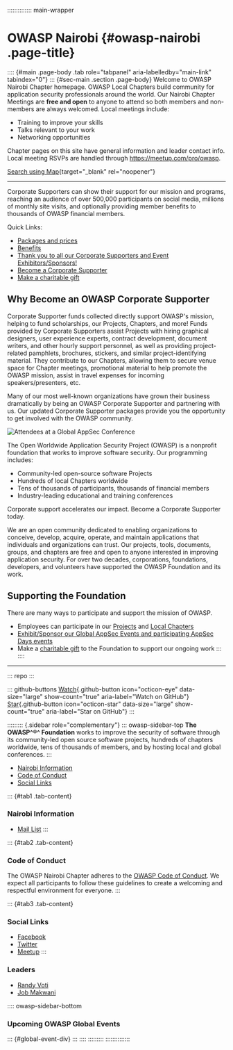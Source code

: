 :::::::::::::: main-wrapper
# OWASP Nairobi {#owasp-nairobi .page-title}

:::: {#main .page-body .tab role="tabpanel" aria-labelledby="main-link" tabindex="0"}
::: {#sec-main .section .page-body}
Welcome to OWASP Nairobi Chapter homepage. OWASP Local Chapters build
community for application security professionals around the world. Our
Nairobi Chapter Meetings are **free and open** to anyone to attend so
both members and non-members are always welcomed. Local meetings
include:

- Training to improve your skills
- Talks relevant to your work
- Networking opportunities

Chapter pages on this site have general information and leader contact
info. Local meeting RSVPs are handled through
<https://meetup.com/pro/owasp>.

[Search using Map](https://meetup.com/pro/owasp){target="_blank"
rel="noopener"}

------------------------------------------------------------------------

Corporate Supporters can show their support for our mission and
programs, reaching an audience of over 500,000 participants on social
media, millions of monthly site visits, and optionally providing member
benefits to thousands of OWASP financial members.

Quick Links:

- [Packages and prices](../supporters/packages.html)
- [Benefits](../supporters/benefits.html)
- [Thank you to all our Corporate Supporters and Event
  Exhibitors/Sponsors!](../supporters/list.html)
- [Become a Corporate
  Supporter](../cdn-cgi/l/email-protection.html#bbdecdded5cfc8fbd4ccdac8cb95d8d4d6)
- [Make a charitable
  gift](../donate/index8492.html?reponame=owasp.github.io)

## Why Become an OWASP Corporate Supporter

Corporate Supporter funds collected directly support OWASP's mission,
helping to fund scholarships, our Projects, Chapters, and more! Funds
provided by Corporate Supporters assist Projects with hiring graphical
designers, user experience experts, contract development, document
writers, and other hourly support personnel, as well as providing
project-related pamphlets, brochures, stickers, and similar
project-identifying material. They contribute to our Chapters, allowing
them to secure venue space for Chapter meetings, promotional material to
help promote the OWASP mission, assist in travel expenses for incoming
speakers/presenters, etc.

Many of our most well-known organizations have grown their business
dramatically by being an OWASP Corporate Supporter and partnering with
us. Our updated Corporate Supporter packages provide you the opportunity
to get involved with the OWASP community.

![Attendees at a Global AppSec
Conference](../assets/images/web/global-conference.png)

The Open Worldwide Application Security Project (OWASP) is a nonprofit
foundation that works to improve software security. Our programming
includes:

- Community-led open-source software Projects
- Hundreds of local Chapters worldwide
- Tens of thousands of participants, thousands of financial members
- Industry-leading educational and training conferences

Corporate support accelerates our impact. Become a Corporate Supporter
today.

We are an open community dedicated to enabling organizations to
conceive, develop, acquire, operate, and maintain applications that
individuals and organizations can trust. Our projects, tools, documents,
groups, and chapters are free and open to anyone interested in improving
application security. For over two decades, corporations, foundations,
developers, and volunteers have supported the OWASP Foundation and its
work.

## Supporting the Foundation

There are many ways to participate and support the mission of OWASP.

- Employees can participate in our [Projects](../projects/index.html)
  and [Local Chapters](../chapters/index.html)
- [Exhibit/Sponsor our Global AppSec Events and participating AppSec
  Days
  events](../cdn-cgi/l/email-protection.html#88edfeede6fcfbc8e7ffe9fbf8a6ebe7e5)
- Make a [charitable gift](../donate/index.html) to the Foundation to
  support our ongoing work
:::
::::

------------------------------------------------------------------------

::: repo
:::

::: github-buttons
[Watch](https://github.com/owasp/www-chapter-nairobi/subscription){.github-button
icon="octicon-eye" data-size="large" show-count="true"
aria-label="Watch on GitHub"}
[Star](https://github.com/owasp/www-chapter-nairobi){.github-button
icon="octicon-star" data-size="large" show-count="true"
aria-label="Star on GitHub"}
:::

::::::::: {.sidebar role="complementary"}
::: owasp-sidebar-top
**The OWASP^®^ Foundation** works to improve the security of software
through its community-led open source software projects, hundreds of
chapters worldwide, tens of thousands of members, and by hosting local
and global conferences.
:::

- [Nairobi Information](#tab1)
- [Code of Conduct](#tab2)
- [Social Links](#tab3)

::: {#tab1 .tab-content}
### Nairobi Information

- [Mail
  List](../cdn-cgi/l/email-protection.html#fa949b9388959893d799929b8a8e9f88ba958d9b898ad495889d)
:::

::: {#tab2 .tab-content}
### Code of Conduct

The OWASP Nairobi Chapter adheres to the [OWASP Code of
Conduct](../www-policy/operational/code-of-conduct.html). We expect all
participants to follow these guidelines to create a welcoming and
respectful environment for everyone.
:::

::: {#tab3 .tab-content}
### Social Links

- [Facebook](https://www.facebook.com/groups/957905912649710)
- [Twitter](%5bTWITTER_URL%5d.html)
- [Meetup](https://meetup.com/pro/owasp)
:::

### Leaders

- [Randy
  Voti](../cdn-cgi/l/email-protection.html#cdbfaca3a9b4e3bba2b9a48da2baacbebde3a2bfaa)
- [Job
  Makwani](../cdn-cgi/l/email-protection.html#6f05000d41020e04180e01062f00180e1c1f41001d08)

:::: owasp-sidebar-bottom
### Upcoming OWASP Global Events

::: {#global-event-div}
:::
::::
:::::::::
::::::::::::::
